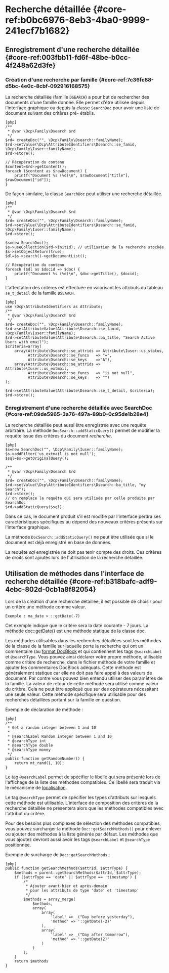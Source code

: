 # Recherche détaillée {#core-ref:b0bc6976-8eb3-4ba0-9999-241ecf7b1682}

## Enregistrement d'une recherche détaillée {#core-ref:003fbb11-fd6f-48be-b0cc-4f248a62d3fe}

### Création d'une recherche par famille {#core-ref:7c36fc88-d5bc-4e0c-8cbf-092916168575}

La recherche détaillée (famille `DSEARCH`) a pour but de rechercher des
documents d'une famille donnée. Elle permet d'être utilisée depuis l'interface
graphique ou depuis la classe `SearchDoc` pour avoir une liste de document
suivant des critères pré- établis.

    [php]
    /**
     * @var \Dcp\Family\Dsearch $rd
     */
    $rd= createDoc("", \Dcp\Family\Dsearch::familyName);
    $rd->setValue(\Dcp\AttributeIdentifiers\Dsearch::se_famid, \Dcp\Family\Iuser::familyName);
    $rd->store();
    
    // Récupération du contenu
    $content=$rd->getContent();
    foreach ($content as $rawDocument) {
        printf("Document %s (%d)\n", $rawDocument["title"], $rawDocument["id"]);
    }

De façon similaire, la classe `SearchDoc` peut utiliser une recherche détaillée.

    [php]
    /**
     * @var \Dcp\Family\Dsearch $rd
     */
    $rd= createDoc("", \Dcp\Family\Dsearch::familyName);
    $rd->setValue(\Dcp\AttributeIdentifiers\Dsearch::se_famid, \Dcp\Family\Iuser::familyName);
    $rd->store();
    
    $s=new SearchDoc();
    $s->useCollection($rd->initid); // utilisation de la recherche stockée
    $s->setObjectReturn(true);
    $dl=$s->search()->getDocumentList();
    
    // Récupération du contenu
    foreach ($dl as $docid => $doc) {
        printf("Document %s (%d)\n", $doc->getTitle(), $docid);
    }

L'affectation des critères est effectuée en valorisant les attributs du tableau
`se_t_detail` de la famille `DSEARCH`.

    [php]
    use \Dcp\AttributeIdentifiers as Attribute;
    /**
     * @var \Dcp\Family\Dsearch $rd
     */
    $rd= createDoc("", \Dcp\Family\Dsearch::familyName);
    $rd->setAttributeValue(Attribute\Dsearch::se_famid, \Dcp\Family\Iuser::familyName);
    $rd->setAttributeValue(Attribute\Dsearch::ba_title, "Search Active Users with email");
    $criteria=array(
        array(Attribute\Dsearch::se_attrids => Attribute\Iuser::us_status,
              Attribute\Dsearch::se_funcs   => "=",
              Attribute\Dsearch::se_keys    =>"A"),
        array(Attribute\Dsearch::se_attrids => Attribute\Iuser::us_extmail,
              Attribute\Dsearch::se_funcs   => "is not null",
              Attribute\Dsearch::se_keys    => "")
    );
    
    $rd->setAttributeValue(Attribute\Dsearch::se_t_detail, $criteria);
    $rd->store();

### Enregistrement d'une recherche détaillée avec SearchDoc {#core-ref:09de5965-3a76-497a-89b0-0c95de1b28e4}

La recherche détaillée peut aussi être enregistrée avec une requête arbitraire.
La méthode `DocSearch::addStaticQuery()` permet de modifier la requête issue des
critères du document _recherche_.

    [php]
    $s=new SearchDoc("", \Dcp\Family\Iuser::familyName);
    $s->addFilter('us_extmail is not null');
    $sql=$s->getOriginalQuery();
    
    /**
     * @var \Dcp\Family\Dsearch $rd
     */
    $rd= createDoc("", \Dcp\Family\Dsearch::familyName);
    $rd->setValue(\Dcp\AttributeIdentifiers\Dsearch::ba_title, "my Search");
    $rd->store();
    // on remplace la requête qui sera utilisée par celle produite par SearchDoc
    $rd->addStaticQuery($sql);

Dans ce cas, le document produit s'il est modifié par l'interface perdra ses
caractéristiques spécifiques au dépend des nouveaux critères présents sur
l'interface graphique.

La méthode `DocSearch::addStaticQuery()` ne peut être utilisée que si le
document est déjà enregistré en base de données.

La requête _sql_ enregistrée ne doit pas tenir compte des droits. Ces critères
de droits sont ajoutés lors de l'utilisation de la recherche détaillée.

## Utilisation de méthodes dans l'interface de recherche détaillée  {#core-ref:b318bafc-adf9-4ebc-802d-0cb1a8f82054}

Lors de la création d'une recherche détaillée, il est possible de choisir pour
un critère une méthode comme valeur.

    Exemple : ma_date > ::getDate(-7)

Cet exemple indique que le critère sera la date courante - 7 jours. La méthode
doc::getDate() est une méthode statique de la classe doc.

Les méthodes utilisables dans les recherches détaillées sont les méthodes de la
classe de la famille sur laquelle porte la recherche qui ont un commentaire (au
[format DocBlock][docblock] et qui contiennent les tags `@searchLabel` et
`@searchType`. Vous pouvez ainsi déclarer votre propre méthode, utilisable comme
critère de recherche, dans le fichier méthode de votre famille et ajouter les
commentaires DocBlock adéquats. Cette méthode est généralement statique car elle
ne doit pas faire appel à des valeurs de document. Par contre vous pouvez bien
entendu utiliser des paramètres de la famille. La valeur de retour de cette
méthode sera utilisé comme valeur du critère. Cela ne peut être appliqué que sur
des opérateurs nécessitant une seule valeur. Cette méthode spécifique sera
utilisable pour des recherches détaillées portant sur la famille en question.

Exemple de déclaration de méthode :

    [php]
    /**
     * Get a random integer between 1 and 10
     * 
     * @searchLabel Random integer between 1 and 10
     * @searchType int
     * @searchType double
     * @searchType money
     */
    public function getRandomNumber() {
        return mt_rand(1, 10);
    }

Le tag `@searchLabel` permet de spécifier le libellé qui sera présenté lors de
l'affichage de la liste des méthodes compatibles. Ce libellé sera traduit via le
mécanisme de [localisation][i18n].

Le tag `@searchType` permet de spécifier les types d'attributs sur lesquels
cette méthode est utilisable. L'interface de composition des critères de la
recherche détaillée ne présentera alors que les méthodes compatibles avec
l'attribut du critère.

Pour des besoins plus complexes de sélection des méthodes compatibles, vous
pouvez surcharger la méthode `Doc::getSearchMethods()` pour enlever ou ajouter
des méthodes à la liste générée par défaut. Les méthodes que vous ajoutez
devront aussi avoir les tags `@searchLabel` et `@searchType` positionnée.

Exemple de surcharge de `Doc::getSearchMethods` :

    [php]
    public function getSearchMethods($attrId, $attrType) {
        $methods = parent::getSearchMethods($attrId, $attrType);
        if ($attrType == 'date' || $attrType == 'timestamp') {
            /*
             * Ajouter avant-hier et après-demain
             * pour les attributs de type 'date' et 'timestamp'
             */
            $methods = array_merge(
                $methods,
                array(
                    array(
                        'label' => _("Day before yesterday"),
                        'method' => '::getDate(-2)'
                    ),
                    array(
                        'label' => _("Day after tomorrow"),
                        'method' => '::getDate(2)'
                    )
                )
            );
        }
        return $methods
    }


<!-- link -->
[docblock]:     http://www.phpdoc.org/docs/latest/for-users/anatomy-of-a-docblock.html
[i18n]:         #core-ref:8f3ad20a-4630-4e86-937b-da3fa26ba423